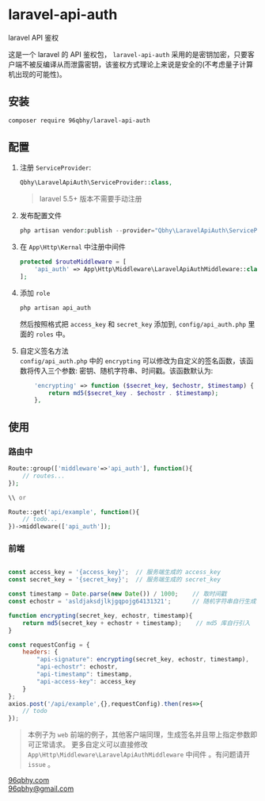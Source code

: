 # laravel-api-auth
laravel API 鉴权

这是一个 laravel 的 API 鉴权包， `laravel-api-auth` 采用的是密钥加密，只要客户端不被反编译从而泄露密钥，该鉴权方式理论上来说是安全的(不考虑量子计算机出现的可能性)。

## 安装  
```bash
composer require 96qbhy/laravel-api-auth
```

## 配置
1. 注册 `ServiceProvider`: 
    ```php
    Qbhy\LaravelApiAuth\ServiceProvider::class,
    ```
    > laravel 5.5+ 版本不需要手动注册

2. 发布配置文件
    ```php
    php artisan vendor:publish --provider="Qbhy\LaravelApiAuth\ServiceProvider"
    ```

3. 在 `App\Http\Kernal` 中注册中间件 
    ```php
    protected $routeMiddleware = [
        'api_auth' => App\Http\Middleware\LaravelApiAuthMiddleware::class,
    ];
    ```
    
4. 添加 `role` 
    ```php
    php artisan api_auth
    ```
    然后按照格式把 `access_key` 和 `secret_key` 添加到, `config/api_auth.php` 里面的 `roles` 中。

5. 自定义签名方法  
    `config/api_auth.php` 中的 `encrypting` 可以修改为自定义的签名函数，该函数将传入三个参数: 密钥、随机字符串、时间戳。该函数默认为: 
    ```php
        'encrypting' => function ($secret_key, $echostr, $timestamp) {
            return md5($secret_key . $echostr . $timestamp);
        },
    ```
    
## 使用  
### 路由中
```php
Route::group(['middleware'=>'api_auth'], function(){
    // routes...
});

\\ or

Route::get('api/example', function(){
    // todo...
})->middleware(['api_auth']);
```

### 前端
```javascript 1.8

const access_key = '{access_key}';  // 服务端生成的 access_key
const secret_key = '{secret_key}';  // 服务端生成的 secret_key

const timestamp = Date.parse(new Date()) / 1000;    // 取时间戳
const echostr = 'asldjaksdjlkjgqpojg64131321';      // 随机字符串自行生成

function encrypting(secret_key, echostr, timestamp){
    return md5(secret_key + echostr + timestamp);    // md5 库自行引入
}

const requestConfig = {
    headers: {
        "api-signature": encrypting(secret_key, echostr, timestamp),
        "api-echostr": echostr,
        "api-timestamp": timestamp,
        "api-access-key": access_key
    }
};
axios.post('/api/example',{},requestConfig).then(res=>{
    // todo
});
```
> 本例子为 `web` 前端的例子，其他客户端同理，生成签名并且带上指定参数即可正常请求。
> 更多自定义可以直接修改 `App\Http\Middleware\LaravelApiAuthMiddleware` 中间件 。有问题请开 `issue` 。



[96qbhy.com](https://96qbhy.com)  
96qbhy@gmail.com
